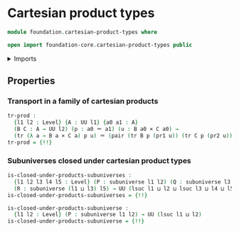 # Cartesian product types

```agda
module foundation.cartesian-product-types where

open import foundation-core.cartesian-product-types public
```

<details><summary>Imports</summary>

```agda
open import foundation.dependent-pair-types
open import foundation.subuniverses
open import foundation.universe-levels

open import foundation-core.identity-types
open import foundation-core.transport-along-identifications
```

</details>

## Properties

### Transport in a family of cartesian products

```agda
tr-prod :
  {l1 l2 : Level} {A : UU l1} {a0 a1 : A}
  (B C : A → UU l2) (p : a0 ＝ a1) (u : B a0 × C a0) →
  (tr (λ a → B a × C a) p u) ＝ (pair (tr B p (pr1 u)) (tr C p (pr2 u)))
tr-prod = {!!}
```

### Subuniverses closed under cartesian product types

```agda
is-closed-under-products-subuniverses :
  {l1 l2 l3 l4 l5 : Level} (P : subuniverse l1 l2) (Q : subuniverse l3 l4)
  (R : subuniverse (l1 ⊔ l3) l5) → UU (lsuc l1 ⊔ l2 ⊔ lsuc l3 ⊔ l4 ⊔ l5)
is-closed-under-products-subuniverses = {!!}

is-closed-under-products-subuniverse :
  {l1 l2 : Level} (P : subuniverse l1 l2) → UU (lsuc l1 ⊔ l2)
is-closed-under-products-subuniverse = {!!}
```
